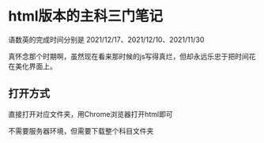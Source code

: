 # html版本的主科三门笔记

语数英的完成时间分别是 2021/12/17、2021/12/10、2021/11/30

真怀念那个时期啊，虽然现在看来那时候的js写得真烂，但却永远乐忠于把时间花在美化界面上。



## 打开方式

直接打开对应文件夹，用Chrome浏览器打开html即可

不需要服务器环境，但需要下载整个科目文件夹